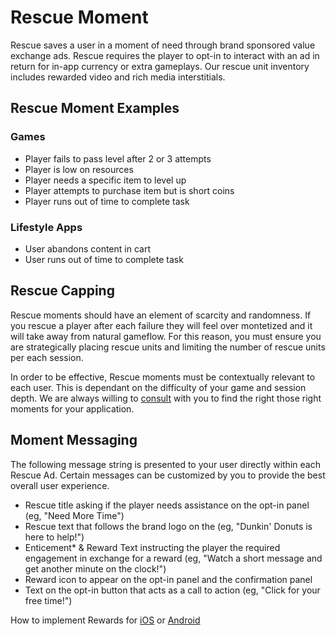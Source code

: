 # Rescue Moment

Rescue saves a user in a moment of need through brand sponsored value exchange ads. Rescue requires the player to opt-in to interact with an ad in return for in-app currency or extra gameplays. Our rescue unit inventory includes rewarded video and rich media interstitials. 

## Rescue Moment Examples

### Games

* Player fails to pass level after 2 or 3 attempts
* Player is low on resources
* Player needs a specific item to level up
* Player attempts to purchase item but is short coins
* Player runs out of time to complete task

### Lifestyle Apps

* User abandons content in cart 
* User runs out of time to complete task


## Rescue Capping

Rescue moments should have an element of scarcity and randomness. If you rescue a player after each failure they will feel over montetized and it will take away from natural gameflow. For this reason, you must ensure you are strategically placing rescue units and limiting the number of rescue units per each session.  

In order to be effective, Rescue moments must be contextually relevant to each user. This is dependant on the difficulty of your game and session depth. We are always willing to [consult](doc/support) with you to find the right those right moments for your application.

## Moment Messaging

The following message string is presented to your user directly within each Rescue Ad. Certain messages can be customized by you to provide the best overall user experience.  
 
* Rescue title asking if the player needs assistance on the opt-in panel (eg, "Need More Time")
* Rescue text that follows the brand logo on the  (eg, "Dunkin' Donuts is here to help!")
* Enticement* & Reward Text instructing the player the required engagement in exchange for a reward (eg, "Watch a short message and get another minute on the clock!")
* Reward icon to appear on the opt-in panel and the confirmation panel
* Text on the opt-in button that acts as a call to action (eg, "Click for your free time!")



How to implement Rewards for [iOS](doc/ios/integration) or [Android](doc/android/integretion)
